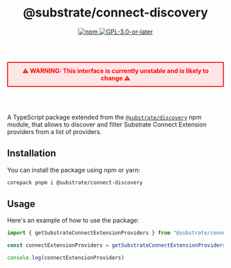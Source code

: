 <br /><br />

<div align="center">
  <h1 align="center">@substrate/connect-discovery</h1>
  <p align="center">
    <a href="https://www.npmjs.com/package/@substrate/discovery">
      <img alt="npm" src="https://img.shields.io/npm/v/@substrate/discovery" />
    </a>
    <a href="https://github.com/paritytech/substrate-connect/blob/master/LICENSE">
      <img alt="GPL-3.0-or-later" src="https://img.shields.io/npm/l/@substrate/discovery" />
    </a>
  </p>
</div>

<br /><br />

<div align="center" style="padding: 10px; border: 2px solid red; color: red; font-weight: bold; background-color: #ffe6e6;">
  ⚠️ WARNING: This interface is currently unstable and is likely to change ⚠️
</div>

<br /><br />

A TypeScript package extended from the [`@substrate/discovery`](../discovery/README.md) npm module, that allows to discover and filter Substrate Connect Extension providers from a list of providers.

## Installation

You can install the package using npm or yarn:

```sh
corepack pnpm i @substrate/connect-discovery
```

## Usage

Here's an example of how to use the package:

```ts
import { getSubstrateConnectExtensionProviders } from "@substrate/connect-discovery"

const connectExtensionProviders = getSubstrateConnectExtensionProviders()

console.log(connectExtensionProviders)
```
